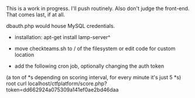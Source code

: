 This is a work in progress. I'll push routinely. Also don't judge the front-end. That comes last, if at all.


dbauth.php would house MySQL credentials.


*	 installation: apt-get install lamp-server^

*	 move checkteams.sh to / of the filesystem or edit code for custom location

*	 add the following cron job, optionally changing the auth token

(a ton of *s depending on scoring interval, for every minute it's just 5 *s)	root	curl localhost/ctfplatform/score.php?token=dd662924a075309a141ef0ae2bd46daa

